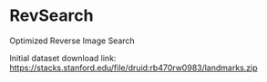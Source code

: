 # RevSearch
Optimized Reverse Image Search

Initial dataset download link: https://stacks.stanford.edu/file/druid:rb470rw0983/landmarks.zip
